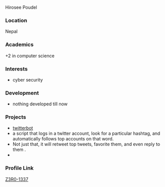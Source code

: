 Hirosee Poudel

### Location

Nepal

### Academics

+2 in computer science

### Interests

- cyber security

### Development

- nothing developed till now

### Projects

- [twitterbot](https://github.com/Z3R0-1337/twitterbot) 
- a script that logs in a twitter account, look for a particular hashtag, and automatically follows top accounts on that word.
-  Not just that, it will retweet top tweets, favorite them, and even reply to them .
-  
### Profile Link

[Z3R0-1337](https://github.com/Z3R0-1337)
